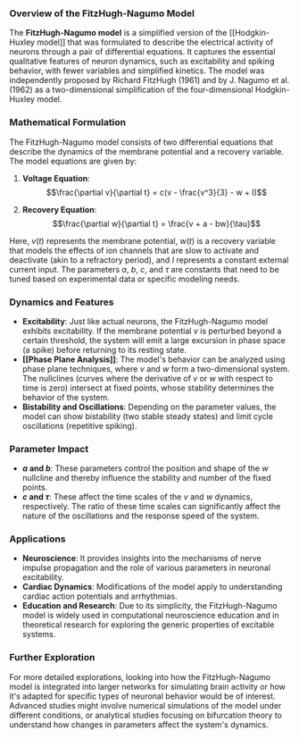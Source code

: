 ### Overview of the FitzHugh-Nagumo Model

The **FitzHugh-Nagumo model** is a simplified version of the [[Hodgkin-Huxley model]] that was formulated to describe the electrical activity of neurons through a pair of differential equations. It captures the essential qualitative features of neuron dynamics, such as excitability and spiking behavior, with fewer variables and simplified kinetics. The model was independently proposed by Richard FitzHugh (1961) and by J. Nagumo et al. (1962) as a two-dimensional simplification of the four-dimensional Hodgkin-Huxley model.

### Mathematical Formulation

The FitzHugh-Nagumo model consists of two differential equations that describe the dynamics of the membrane potential and a recovery variable. The model equations are given by:

1. **Voltage Equation**:
   $$\frac{\partial v}{\partial t} = c(v - \frac{v^3}{3} - w + I)$$

2. **Recovery Equation**:
   $$\frac{\partial w}{\partial t} = \frac{v + a - bw}{\tau}$$

Here, $v(t)$ represents the membrane potential, $w(t)$ is a recovery variable that models the effects of ion channels that are slow to activate and deactivate (akin to a refractory period), and $I$ represents a constant external current input. The parameters $a$, $b$, $c$, and $\tau$ are constants that need to be tuned based on experimental data or specific modeling needs.

### Dynamics and Features

- **Excitability**: Just like actual neurons, the FitzHugh-Nagumo model exhibits excitability. If the membrane potential $v$ is perturbed beyond a certain threshold, the system will emit a large excursion in phase space (a spike) before returning to its resting state.
- **[[Phase Plane Analysis]]**: The model's behavior can be analyzed using phase plane techniques, where $v$ and $w$ form a two-dimensional system. The nullclines (curves where the derivative of $v$ or $w$ with respect to time is zero) intersect at fixed points, whose stability determines the behavior of the system.
- **Bistability and Oscillations**: Depending on the parameter values, the model can show bistability (two stable steady states) and limit cycle oscillations (repetitive spiking).

### Parameter Impact

- **$a$ and $b$**: These parameters control the position and shape of the $w$ nullcline and thereby influence the stability and number of the fixed points.
- **$c$ and $\tau$**: These affect the time scales of the $v$ and $w$ dynamics, respectively. The ratio of these time scales can significantly affect the nature of the oscillations and the response speed of the system.

### Applications

- **Neuroscience**: It provides insights into the mechanisms of nerve impulse propagation and the role of various parameters in neuronal excitability.
- **Cardiac Dynamics**: Modifications of the model apply to understanding cardiac action potentials and arrhythmias.
- **Education and Research**: Due to its simplicity, the FitzHugh-Nagumo model is widely used in computational neuroscience education and in theoretical research for exploring the generic properties of excitable systems.

### Further Exploration

For more detailed explorations, looking into how the FitzHugh-Nagumo model is integrated into larger networks for simulating brain activity or how it's adapted for specific types of neuronal behavior would be of interest. Advanced studies might involve numerical simulations of the model under different conditions, or analytical studies focusing on bifurcation theory to understand how changes in parameters affect the system's dynamics.